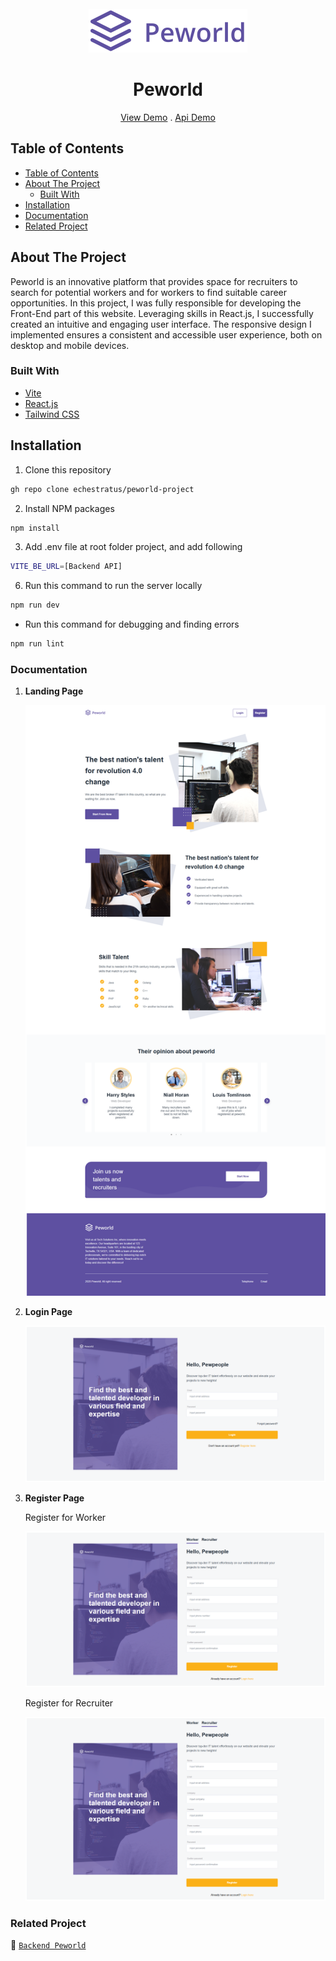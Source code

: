 <br />
<div align="center">
    <img src="https://github.com/echestratus/peworld-project/blob/main/src/assets/LandingPage/peworld-blue.svg"/>
  <br />
  <h1>Peworld</h1>
    <a href="https://peworlds-project.netlify.app/">View Demo</a>
    .
    <a href="https://github.com/echestratus/be-peworld-project">Api Demo</a>
</div>

  ## Table of Contents

- [Table of Contents](#table-of-contents)
- [About The Project](#about-the-project)
  - [Built With](#built-with)
- [Installation](#installation)
- [Documentation](#documentation)
- [Related Project](#related-project)
 
## About The Project

Peworld is an innovative platform that provides space for recruiters to search for potential workers and for workers to find suitable career opportunities. In this project, I was fully responsible for developing the Front-End part of this website. Leveraging skills in React.js, I successfully created an intuitive and engaging user interface. The responsive design I implemented ensures a consistent and accessible user experience, both on desktop and mobile devices.

### Built With

- [Vite](https://vitejs.dev/)
- [React.js](https://react.dev/)
- [Tailwind CSS](https://tailwindcss.com/)

## Installation
1. Clone this repository

```sh
gh repo clone echestratus/peworld-project
```

2. Install NPM packages

```sh
npm install
```

3. Add .env file at root folder project, and add following

```sh
VITE_BE_URL=[Backend API]
```

6. Run this command to run the server locally

```sh
npm run dev
```

- Run this command for debugging and finding errors

```sh
npm run lint
```

### Documentation

1.  **Landing Page**

    ![Landing Page](https://github.com/echestratus/peworld-project/blob/main/public/LandingPage.png)

2.  **Login Page**

    ![Login Page](https://github.com/echestratus/peworld-project/blob/main/public/LoginPage.png)

3.  **Register Page**

    Register for Worker

    ![Login Page](https://github.com/echestratus/peworld-project/blob/main/public/RegisterWorker.png)

    Register for Recruiter

    ![Login Page Recruiter](https://github.com/echestratus/peworld-project/blob/main/public/RegisterRecruiter.png)

### Related Project
:rocket: [`Backend Peworld`](https://github.com/echestratus/be-peworld-project)

